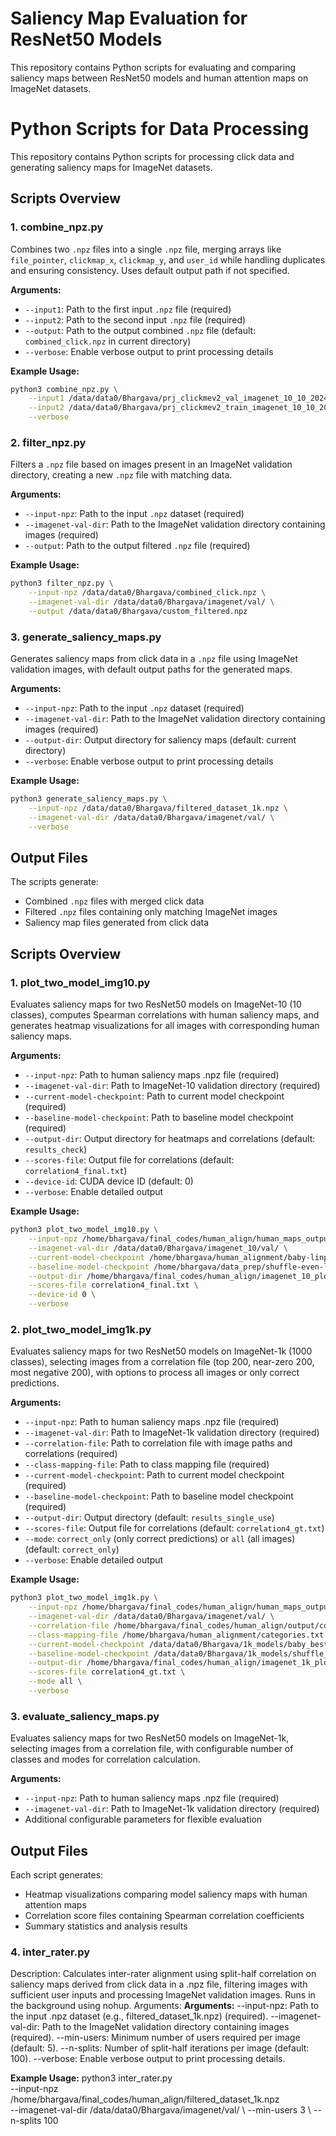 # Saliency Map Evaluation for ResNet50 Models

This repository contains Python scripts for evaluating and comparing saliency maps between ResNet50 models and human attention maps on ImageNet datasets.


# Python Scripts for Data Processing

This repository contains Python scripts for processing click data and generating saliency maps for ImageNet datasets.

## Scripts Overview

### 1. combine_npz.py

Combines two `.npz` files into a single `.npz` file, merging arrays like `file_pointer`, `clickmap_x`, `clickmap_y`, and `user_id` while handling duplicates and ensuring consistency. Uses default output path if not specified.

**Arguments:**
- `--input1`: Path to the first input `.npz` file (required)
- `--input2`: Path to the second input `.npz` file (required)
- `--output`: Path to the output combined `.npz` file (default: `combined_click.npz` in current directory)
- `--verbose`: Enable verbose output to print processing details

**Example Usage:**
```bash
python3 combine_npz.py \
    --input1 /data/data0/Bhargava/prj_clickmev2_val_imagenet_10_10_2024.npz \
    --input2 /data/data0/Bhargava/prj_clickmev2_train_imagenet_10_10_2024.npz \
    --verbose
```

### 2. filter_npz.py

Filters a `.npz` file based on images present in an ImageNet validation directory, creating a new `.npz` file with matching data.

**Arguments:**
- `--input-npz`: Path to the input `.npz` dataset (required)
- `--imagenet-val-dir`: Path to the ImageNet validation directory containing images (required)
- `--output`: Path to the output filtered `.npz` file (required)

**Example Usage:**
```bash
python3 filter_npz.py \
    --input-npz /data/data0/Bhargava/combined_click.npz \
    --imagenet-val-dir /data/data0/Bhargava/imagenet/val/ \
    --output /data/data0/Bhargava/custom_filtered.npz
```

### 3. generate_saliency_maps.py

Generates saliency maps from click data in a `.npz` file using ImageNet validation images, with default output paths for the generated maps.

**Arguments:**
- `--input-npz`: Path to the input `.npz` dataset (required)
- `--imagenet-val-dir`: Path to the ImageNet validation directory containing images (required)
- `--output-dir`: Output directory for saliency maps (default: current directory)
- `--verbose`: Enable verbose output to print processing details

**Example Usage:**
```bash
python3 generate_saliency_maps.py \
    --input-npz /data/data0/Bhargava/filtered_dataset_1k.npz \
    --imagenet-val-dir /data/data0/Bhargava/imagenet/val/ \
    --verbose
```

## Output Files

The scripts generate:
- Combined `.npz` files with merged click data
- Filtered `.npz` files containing only matching ImageNet images
- Saliency map files generated from click data





## Scripts Overview

### 1. plot_two_model_img10.py

Evaluates saliency maps for two ResNet50 models on ImageNet-10 (10 classes), computes Spearman correlations with human saliency maps, and generates heatmap visualizations for all images with corresponding human saliency maps.

**Arguments:**
- `--input-npz`: Path to human saliency maps .npz file (required)
- `--imagenet-val-dir`: Path to ImageNet-10 validation directory (required)
- `--current-model-checkpoint`: Path to current model checkpoint (required)
- `--baseline-model-checkpoint`: Path to baseline model checkpoint (required)
- `--output-dir`: Output directory for heatmaps and correlations (default: `results_check`)
- `--scores-file`: Output file for correlations (default: `correlation4_final.txt`)
- `--device-id`: CUDA device ID (default: 0)
- `--verbose`: Enable detailed output

**Example Usage:**
```bash
python3 plot_two_model_img10.py \
    --input-npz /home/bhargava/final_codes/human_align/human_maps_output/human_click_maps_10.npz \
    --imagenet-val-dir /data/data0/Bhargava/imagenet_10/val/ \
    --current-model-checkpoint /home/bhargava/human_alignment/baby-linprobe-best-v7.ckpt \
    --baseline-model-checkpoint /home/bhargava/data_prep/shuffle-even-linprobe-best-v1.ckpt \
    --output-dir /home/bhargava/final_codes/human_align/imagenet_10_plots \
    --scores-file correlation4_final.txt \
    --device-id 0 \
    --verbose
```

### 2. plot_two_model_img1k.py

Evaluates saliency maps for two ResNet50 models on ImageNet-1k (1000 classes), selecting images from a correlation file (top 200, near-zero 200, most negative 200), with options to process all images or only correct predictions.

**Arguments:**
- `--input-npz`: Path to human saliency maps .npz file (required)
- `--imagenet-val-dir`: Path to ImageNet-1k validation directory (required)
- `--correlation-file`: Path to correlation file with image paths and correlations (required)
- `--class-mapping-file`: Path to class mapping file (required)
- `--current-model-checkpoint`: Path to current model checkpoint (required)
- `--baseline-model-checkpoint`: Path to baseline model checkpoint (required)
- `--output-dir`: Output directory (default: `results_single_use`)
- `--scores-file`: Output file for correlations (default: `correlation4_gt.txt`)
- `--mode`: `correct_only` (only correct predictions) or `all` (all images) (default: `correct_only`)
- `--verbose`: Enable detailed output

**Example Usage:**
```bash
python3 plot_two_model_img1k.py \
    --input-npz /home/bhargava/final_codes/human_align/human_maps_output/human_click_maps_1k.npz \
    --imagenet-val-dir /data/data0/Bhargava/imagenet/val/ \
    --correlation-file /home/bhargava/final_codes/human_align/output/correlation_baby_1k.txt \
    --class-mapping-file /home/bhargava/human_alignment/categories.txt \
    --current-model-checkpoint /data/data0/Bhargava/1k_models/baby_best.ckpt \
    --baseline-model-checkpoint /data/data0/Bhargava/1k_models/shuffle_best.ckpt \
    --output-dir /home/bhargava/final_codes/human_align/imagenet_1k_plots \
    --scores-file correlation4_gt.txt \
    --mode all \
    --verbose
```

### 3. evaluate_saliency_maps.py

Evaluates saliency maps for two ResNet50 models on ImageNet-1k, selecting images from a correlation file, with configurable number of classes and modes for correlation calculation.

**Arguments:**
- `--input-npz`: Path to human saliency maps .npz file (required)
- `--imagenet-val-dir`: Path to ImageNet-1k validation directory (required)
- Additional configurable parameters for flexible evaluation

## Output Files

Each script generates:
- Heatmap visualizations comparing model saliency maps with human attention maps
- Correlation score files containing Spearman correlation coefficients
- Summary statistics and analysis results



### 4. inter_rater.py

Description: Calculates inter-rater alignment using split-half correlation on saliency maps derived from click data in a .npz file, filtering images with sufficient user inputs and processing ImageNet validation images. Runs in the background using nohup.
Arguments:
**Arguments:**
--input-npz: Path to the input .npz dataset (e.g., filtered_dataset_1k.npz) (required).
--imagenet-val-dir: Path to the ImageNet validation directory containing images (required).
--min-users: Minimum number of users required per image (default: 5).
--n-splits: Number of split-half iterations per image (default: 100).
--verbose: Enable verbose output to print processing details.

**Example Usage:**
 python3 inter_rater.py \
    --input-npz /home/bhargava/final_codes/human_align/filtered_dataset_1k.npz \
    --imagenet-val-dir /data/data0/Bhargava/imagenet/val/ \ 
    --min-users 3 \ 
    --n-splits 100 


